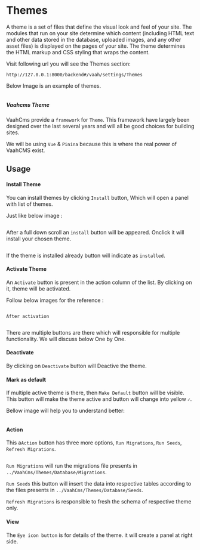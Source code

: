 # Themes

A theme is a set of files that define the visual look and feel of your site. The modules that run on your site determine which content (including HTML text and other data stored in the database, uploaded images, and any other asset files) is displayed on the pages of your site. The theme determines the HTML markup and CSS styling that wraps the content.



Visit following url you will see the Themes section:
```
http://127.0.0.1:8000/backend#/vaah/settings/Themes
```
Below Image is an example of themes.

<img :src="$withBase('/images/2.x-themes-1.png')">



##### Vaahcms Theme

VaahCms provide a `framework` for `Theme`. This framework have largely been designed over the last several years and will all be good choices for building sites.

We will be using `Vue` & `Pinina` because this is where the real power of VaahCMS exist.

## Usage

#### Install Theme

You can install themes by clicking `Install` button, Which will open a panel with list of themes.

Just like below image :

<img :src="$withBase('/images/2.x-themes-2.png')">

After a full down scroll an `install` button will be appeared. Onclick it will install your chosen theme. 

<img :src="$withBase('/images/2.x-themes-3.png')">

If the theme is installed already button will indicate as `installed`.

#### Activate Theme

An `Activate` button is present in the action column of the list. By clicking on it, theme will be activated.

Follow below images for the reference :

<img :src="$withBase('/images/2.x-themes-4.png')">

`After activation`

<img :src="$withBase('/images/2.x-themes-5.png')">

There are multiple buttons are there which will responsible for multiple functionality.
We will discuss below One by One.

#### Deactivate

By clicking on `Deactivate` button will Deactive the theme.

#### Mark as default

If multiple active theme is there, then `Make Default` button will be visible.
This button will make the theme active and button will change into yellow `✓`.

Bellow image will help you to understand better:

<img :src="$withBase('/images/2.x-themes-6.png')">

#### Action

This a`Action` button has three more options, `Run Migrations`, `Run Seeds`, `Refresh Migrations`.

<img :src="$withBase('/images/2.x-themes-7.png')">

`Run Migrations` will run the migrations file presents in `../VaahCms/Themes/Database/Migrations`.

`Run Seeds` this button will insert the data into respective tables according to the files presents in `../VaahCms/Themes/Database/Seeds`.

`Refresh Migrations` is responsible to fresh the schema of respective theme only.

#### View

The `Eye icon button` is for details of the theme. it will create a panel at right side.

<img :src="$withBase('/images/2.x-themes-8.png')">












